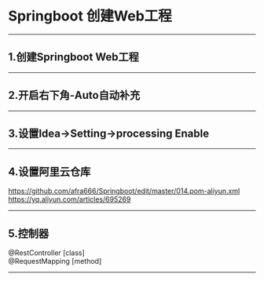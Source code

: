 # Springboot 创建Web工程
***
## 1.创建Springboot Web工程   
***
## 2.开启右下角-Auto自动补充  
***
## 3.设置Idea->Setting->processing Enable  
***
## 4.设置阿里云仓库   
https://github.com/afra666/Springboot/edit/master/014.pom-aliyun.xml   
https://yq.aliyun.com/articles/695269    
***
## 5.控制器   
@RestController    [class]   
@RequestMapping    [method]  

***

